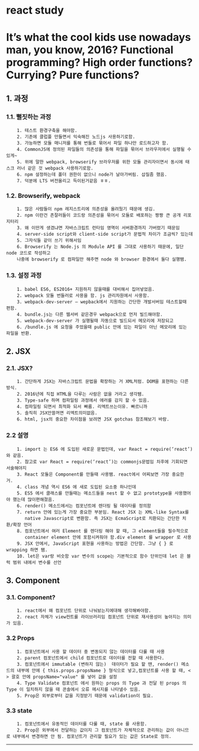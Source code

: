# react study
It’s what the cool kids use nowadays man, you know, 2016? Functional programming? High order functions? Currying? Pure functions?
=============================
## 1. 과정
### 1.1. 뻘짓하는 과정
        1. 테스트 환경구축을 해야함.
        2. 기존에 클럽플 만들면서 익숙해진 노드js 사용하기로함.
        3. 가능하면 모듈 매니저를 통해 번들로 묶어서 파일 하나만 로드하고자 함.
        4. CommonJS에 정의된 파일들의 의존성을 통해 파일을 묶어서 브라우저에서 실행될 수 있게~
        5. 위에 말한 webpack, browserify 브라우저를 위한 모듈 관리자이면서 동시에 태스크 러너 같은 것 webpack 사용하기로함.
        6. npm 설정하는데 폴더 권한이 없으니 node가 날아가버림. 삽질좀 했음.
        7. 덕분에 LTS 버전올리고 득이된거같음 ㅎㅎ.
### 1.2. Browserify, webpack
        1. 많은 사람들이 npm 레지스트리에 의존성을 올려뒀기 때문에 생김.
        2. npm 이란건 존잘러들이 코드랑 의존성을 묶어서 모듈로 배포하는 짱짱 큰 공개 리포지터리
        3. 왜 이딴게 생겼냐면 자바스크립트 런타임 영역이 서버환경까지 가버렸기 때문임
        4. server-side script와 client-side script가 문법적 차이가 조금씩? 있는데
        5. 그자식들 같이 쓰기 위해서임
        6. Browserify 는 Node.js 의 Module API 를 그대로 사용하기 때문에, 일단 node 코드로 작성하고
        나중에 browserify 로 컴파일만 해주면 node 와 browser 환경에서 둘다 실행됌.
### 1.3. 설정 과정
        1. babel ES6, ES2016+ 지원하지 않을때를 대비해서 집어넣었음.
        2. webpack 모듈 번들러로 사용을 함. js 관리차원에서 사용함.
        3. webpack-dev-server – wepback에서 지원하는 간단한 개발서버임 테스트할때 편함.
        4. bundle.js는 다른 웹서버 같은경우 webpack으로 먼저 빌드해야함.
        5. webpack-dev-server 가 실행될때 자동으로 빌드되서 메모리에 저장되고
        6. /bundle.js 에 요청을 주었을때 public 안에 있는 파일이 아닌 메모리에 있는 파일을 반환.


## 2. JSX
### 2.1. JSX?
        1. 간단하게 JSX는 자바스크립트 문법을 확장하는 거 XML처럼. DOM을 표현하는 다른 방식.
        2. 2016년에 직접 HTML을 다루는 사람은 없을 거라고 생각됌.
        3. Type-safe 하며 컴파일링 과정에서 에러를 감지 할 수 있음.
        4. 컴파일링 되면서 최적화 되서 빠름. 리엑트쓰는이유. 빠르니까
        5. 솔직히 JSX안쓸꺼면 리엑트의미없음.
        6. html, jsx의 중요한 차이점을 보려면 JSX gotchas 참조해보기 바람.

### 2.2 설명
        1. import 는 ES6 에 도입된 새로운 문법인데, var React = require(‘react’) 와 같음.
        2. 참고로 var React = require(‘react’)는 commonjs문법임 차후에 기회되면 서술해야지
        3. React 모듈은 Component를 만들때 사용됌. react에서 어찌보면 가장 중요한 거.
        4. class 개념 역시 ES6 에 새로 도입된 요소중 하나인데
        5. ES5 에서 클래스를 만들때는 메소드들을 nest 할 수 없고 prototype을 사용했어야 했는데 많이편해졌음.
        6. render() 메소드에서는 컴포넌트에 렌더링 될 데이타를 정의함
        7. return 안에 있는게 가장 중요한 부분임. React JSX 는 XML-like Syntax를
           native Javascript로 변환함. 즉 JSX는 EcmaScript로 치환되는 간단한 치환/확장 언어
        8. 컴포넌트에서 여러 Element 를 렌더링 해야 할 때, 그 element들을 필수적으로
           container element 안에 포함시켜줘야 함.div element 를 wrapper 로 사용
        9. JSX 안에서, JavaScript 표현을 사용하는 방법은 간단함. 그냥 { } 로 wrapping 하면 됌.
        10. let은 var랑 비슷함 var 변수의 scope는 기본적으로 함수 단위인데 let 은 블럭 범위 내에서 변수를 선언

## 3. Component
### 3.1. Component?
        1. react에서 왜 컴포넌트 단위로 나눠놨는지에대해 생각해봐야함.
        2. react 자체가 view컨트롤 라이브러리임 컴포넌트 단위로 재사용성이 높아지는 의미가 있음.
### 3.2 Props
        1. 컴포넌트에서 사용 할 데이터 중 변동되지 않는 데이터를 다룰 때 사용
        2. parent 컴포넌트에서 child 컴포넌트로 데이터를 전할 때 사용한다.
        3. 컴포넌트에서 immutable (변하지 않는)  데이터가 필요 할 땐, render() 메소드의 내부에 안에 { this.props.propsName } 형식으로 넣고,컴포넌트를 사용 할 때, < > 괄호 안에 propsName="value" 를 넣어 값을 설정
        4. Type Validate 컴포넌트 에서 원하는 props 의 Type 과 전달 된 props 의 Type 이 일치하지 않을 때 콘솔에서 오류 메시지를 나타낼수 있음.
        5. Prop은 외부로부터 값을 지정받기 때문에 validation이 필요.

### 3.3 state
        1. 컴포넌트에서 유동적인 데이터를 다룰 때, state 를 사용함.
        2. Prop은 외부에서 전달하는 값이지 그 컴포넌트가 자체적으로 관리하는 값이 아니므로 내부에서 변경하면 안 됨. 컴포넌트가 관리할 필요가 있는 값은 State로 정의.

****
